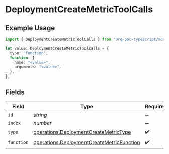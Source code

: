 # DeploymentCreateMetricToolCalls

## Example Usage

```typescript
import { DeploymentCreateMetricToolCalls } from "orq-poc-typescript/models/operations";

let value: DeploymentCreateMetricToolCalls = {
  type: "function",
  function: {
    name: "<value>",
    arguments: "<value>",
  },
};
```

## Fields

| Field                                                                                                  | Type                                                                                                   | Required                                                                                               | Description                                                                                            |
| ------------------------------------------------------------------------------------------------------ | ------------------------------------------------------------------------------------------------------ | ------------------------------------------------------------------------------------------------------ | ------------------------------------------------------------------------------------------------------ |
| `id`                                                                                                   | *string*                                                                                               | :heavy_minus_sign:                                                                                     | N/A                                                                                                    |
| `index`                                                                                                | *number*                                                                                               | :heavy_minus_sign:                                                                                     | N/A                                                                                                    |
| `type`                                                                                                 | [operations.DeploymentCreateMetricType](../../models/operations/deploymentcreatemetrictype.md)         | :heavy_check_mark:                                                                                     | N/A                                                                                                    |
| `function`                                                                                             | [operations.DeploymentCreateMetricFunction](../../models/operations/deploymentcreatemetricfunction.md) | :heavy_check_mark:                                                                                     | N/A                                                                                                    |